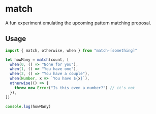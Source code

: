 # match

A fun experiment emulating the upcoming pattern matching proposal.

## Usage

```ts
import { match, otherwise, when } from "match-[something]"

let howMany = match(count, [
  when(0, () => "None for you"),
  when(1, () => "You have one"),
  when(2, () => "You have a couple"),
  when(Number, x => `You have ${x}`),
  otherwise(() => {
    throw new Error("Is this even a number?") // it's not
  }),
])

console.log(howMany)
```

